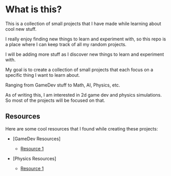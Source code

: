 # What is this?

This is a collection of small projects that I have made while learning about cool new stuff.

I really enjoy finding new things to learn and experiment with, so this repo is a place where I can keep track of all my random projects.

I will be adding more stuff as I discover new things to learn and experiment with.

My goal is to create a collection of small projects that each focus on a specific thing I want to learn about.

Ranging from GameDev stuff to Math, AI, Physics, etc.

As of writing this, I am interested in 2d game dev and physics simulations. So most of the projects will be focused on that.

## Resources 

Here are some cool resources that I found while creating these projects:

- [GameDev Resources] 
    - [Resource 1](https://github.com/Roumann/projects_stash)

- [Physics Resources]
    - [Resource 1](https://github.com/Roumann/projects_stash)